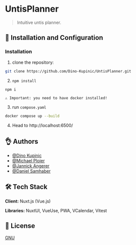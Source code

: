 # UntisPlanner

> Intuitive untis planner.

## 🥳 Installation and Configuration

### Installation
1. clone the repository:
```bash
git clone https://github.com/Dino-Kupinic/UntisPlanner.git
```
2. `npm install` 
```bash
npm i
```
`⚠️ Important: you need to have docker installed!`

3. run `compose.yaml`
```bash
docker compose up --build
```

4. Head to http://localhost:6500/
   
## 👌 Authors

- [@Dino Kupinic](https://www.github.com/Dino-Kupinic)
- [@Michael Ploier](https://www.github.com/MPloier)
- [@Jannick Angerer](https://www.github.com/Neuery17Alt)
- [@Daniel Samhaber](https://www.github.com/dsamhabe)

## 🛠️ Tech Stack

**Client:** Nuxt.js (Vue.js)

**Libraries:** NuxtUI, VueUse, PWA, VCalendar, Vitest

## 🍿 License

[GNU](https://choosealicense.com/licenses/gpl-3.0/)


